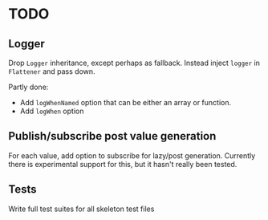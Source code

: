 # TODO

## Logger

Drop `Logger` inheritance, except perhaps as fallback. Instead inject `logger` in `Flattener` and pass down.

Partly done:

- Add `logWhenNamed` option that can be either an array or function.
- Add `logWhen` option

## Publish/subscribe post value generation

For each value, add option to subscribe for lazy/post generation.
Currently there is experimental support for this, but it hasn't really been tested.

## Tests

Write full test suites for all skeleton test files